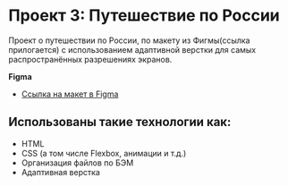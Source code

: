 # Проект 3: Путешествие по России

Проект о путешествии по России, по макету из Фигмы(ссылка прилогается) с использованием адаптивной верстки для самых распространённых разрешениях экранов.

**Figma**

- [Ссылка на макет в Figma](https://www.figma.com/file/OyRWEjU6wBwRe1hapzQoLx/Sprint-3%3A-Russia-%2F-desktop-%2B-mobile?node-id=28503%3A0)

## Использованы такие технологии как:

- HTML
- CSS (а том числе Flexbox, анимации и т.д.)
- Организация файлов по БЭМ
- Адаптивная верстка
